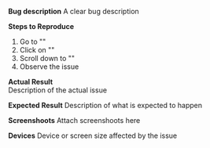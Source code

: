 **Bug description**
A clear bug description

**Steps to Reproduce**
1. Go to ""
2. Click on ""
3. Scroll down to ""
4. Observe the issue

**Actual Result**<br>
Description of the actual issue

**Expected Result**
Description of what is expected to happen

**Screenshoots**
Attach screenshoots here

**Devices**
Device or screen size affected by the issue


